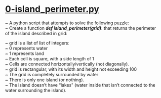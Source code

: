 # [0-island_perimeter.py](./0-island_perimeter.py)

~ A python script that attempts to solve the following puzzle:<br>
~ Create a function ***def island_perimeter(grid)***: that returns the perimeter of the island described in grid:

~ grid is a list of list of integers:<br>
~ 0 represents water<br>
~ 1 represents land<br>
~ Each cell is square, with a side length of 1<br>
~ Cells are connected horizontally/vertically (not diagonally).<br>
~ grid is rectangular, with its width and height not exceeding 100<br>
~ The grid is completely surrounded by water<br>
~ There is only one island (or nothing).<br>
~ The island doesn’t have “lakes” (water inside that isn’t connected to the water surrounding the island).
